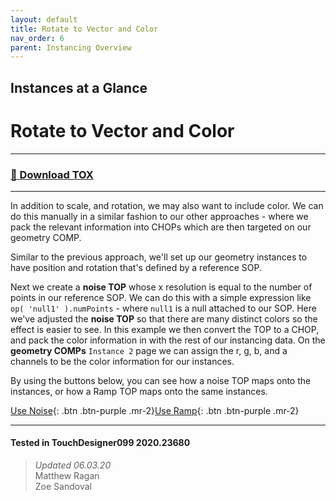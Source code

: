 ```yaml
---
layout: default
title: Rotate to Vector and Color
nav_order: 6
parent: Instancing Overview
---
```


## Instances at a Glance
# Rotate to Vector and Color

----

### [:floppy_disk: Download TOX](https://github.com/mir-lab/touchdesigner-instancing-examples-code/raw/main/tox/001-overview/container_simple_scale_rotate_to_vector_color.tox)

----

In addition to scale, and rotation, we may also want to include color. We can do this manually in a similar fashion to our other approaches - where we pack the relevant information into CHOPs which are then targeted on our geometry COMP. 

Similar to the previous approach, we'll set up our geometry instances to have position and rotation that's defined by a reference SOP.

Next we create a **noise TOP** whose x resolution is equal to the number of points in our reference SOP. We can do this with a simple expression like `op( 'null1' ).numPoints` - where `null1` is a null attached to our SOP. Here we've adjusted the **noise TOP** so that there are many distinct colors so the effect is easier to see. In this example we then convert the TOP to a CHOP, and pack the color information in with the rest of our instancing data. On the **geometry COMPs** `Instance 2` page we can assign the r, g, b, and a channels to be the color information for our instances.

By using the buttons below, you can see how a noise TOP maps onto the instances, or how a Ramp TOP maps onto the same instances.  

[Use Noise](?actionable=1&action=update_td_pars&Useramp=0){: .btn .btn-purple .mr-2}[Use Ramp](?actionable=1&action=update_td_pars&Useramp=1){: .btn .btn-purple .mr-2}

---

#### Tested in TouchDesigner099 2020.23680 
>*Updated 06.03.20*  
Matthew Ragan  
Zoe Sandoval  